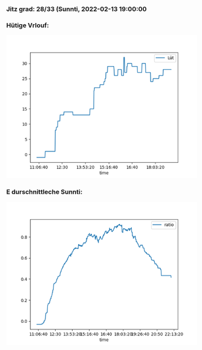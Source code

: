 ### Jitz grad: 28/33 (Sunnti, 2022-02-13 19:00:00

### Hütige Vrlouf:
![Graph](Today.png)

### E durschnittleche Sunnti:
![Graph](Sunnti.png)